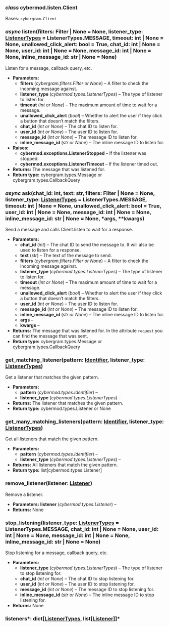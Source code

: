 ### *class* cybermod.listen.Client

Bases: `cybergram.Client`

### *async* listen(filters: Filter | None = None, listener_type: [ListenerTypes](/build/markdown/cybermod.types#cybermod.types.listener_types.ListenerTypes) = ListenerTypes.MESSAGE, timeout: int | None = None, unallowed_click_alert: bool = True, chat_id: int | None = None, user_id: int | None = None, message_id: int | None = None, inline_message_id: str | None = None)

Listen for a message, callback query, etc.

* **Parameters:**
    * **filters** (*cybergram.filters.Filter* *or* *None*) – A filter to check the incoming message against.
    * **listener_type** (*cybermod.types.ListenerTypes*) – The type of listener to listen for.
    * **timeout** (*int* *or* *None*) – The maximum amount of time to wait for a message.
    * **unallowed_click_alert** (*bool*) – Whether to alert the user if they click a button that doesn’t match the
      filters.
    * **chat_id** (*int* *or* *None*) – The chat ID to listen for.
    * **user_id** (*int* *or* *None*) – The user ID to listen for.
    * **message_id** (*int* *or* *None*) – The message ID to listen for.
    * **inline_message_id** (*str* *or* *None*) – The inline message ID to listen for.
* **Raises:**
    * **cybermod.exceptions.ListenerStopped** – If the listener was stopped.
    * **cybermod.exceptions.ListenerTimeout** – If the listener timed out.
* **Returns:**
  The message that was listened for.
* **Return type:**
  cybergram.types.Message or cybergram.types.CallbackQuery

### *async* ask(chat_id: int, text: str, filters: Filter | None = None, listener_type: [ListenerTypes](/build/markdown/cybermod.types#cybermod.types.listener_types.ListenerTypes) = ListenerTypes.MESSAGE, timeout: int | None = None, unallowed_click_alert: bool = True, user_id: int | None = None, message_id: int | None = None, inline_message_id: str | None = None, \*args, \*\*kwargs)

Send a message and calls Client.listen to wait for a response.

* **Parameters:**
    * **chat_id** (*int*) – The chat ID to send the message to. It will also be used to listen for a response.
    * **text** (*str*) – The text of the message to send.
    * **filters** (*cybergram.filters.Filter* *or* *None*) – A filter to check the incoming message against.
    * **listener_type** (*cybermod.types.ListenerTypes*) – The type of listener to listen for.
    * **timeout** (*int* *or* *None*) – The maximum amount of time to wait for a message.
    * **unallowed_click_alert** (*bool*) – Whether to alert the user if they click a button that doesn’t match the
      filters.
    * **user_id** (*int* *or* *None*) – The user ID to listen for.
    * **message_id** (*int* *or* *None*) – The message ID to listen for.
    * **inline_message_id** (*str* *or* *None*) – The inline message ID to listen for.
    * **args** –
    * **kwargs** –
* **Returns:**
  The message that was listened for. In the attribute `request` you can find the message that was sent.
* **Return type:**
  cybergram.types.Message or cybergram.types.CallbackQuery

### get_matching_listener(pattern: [Identifier](/build/markdown/cybermod.types#cybermod.types.identifier.Identifier), listener_type: [ListenerTypes](/build/markdown/cybermod.types#cybermod.types.listener_types.ListenerTypes))

Get a listener that matches the given pattern.

* **Parameters:**
    * **pattern** (*cybermod.types.Identifier*) –
    * **listener_type** (*cybermod.types.ListenerTypes*) –
* **Returns:**
  The listener that matches the given pattern.
* **Return type:**
  cybermod.types.Listener or None

### get_many_matching_listeners(pattern: [Identifier](/build/markdown/cybermod.types#cybermod.types.identifier.Identifier), listener_type: [ListenerTypes](/build/markdown/cybermod.types#cybermod.types.listener_types.ListenerTypes))

Get all listeners that match the given pattern.

* **Parameters:**
    * **pattern** (*cybermod.types.Identifier*) –
    * **listener_type** (*cybermod.types.ListenerTypes*) –
* **Returns:**
  All listeners that match the given pattern.
* **Return type:**
  list[cybermod.types.Listener]

### remove_listener(listener: [Listener](/build/markdown/cybermod.types#cybermod.types.listener.Listener))

Remove a listener.

* **Parameters:**
  **listener** (*cybermod.types.Listener*) –
* **Returns:**
  None

### stop_listening(listener_type: [ListenerTypes](/build/markdown/cybermod.types#cybermod.types.listener_types.ListenerTypes) = ListenerTypes.MESSAGE, chat_id: int | None = None, user_id: int | None = None, message_id: int | None = None, inline_message_id: str | None = None)

Stop listening for a message, callback query, etc.

* **Parameters:**
    * **listener_type** (*cybermod.types.ListenerTypes*) – The type of listener to stop listening for.
    * **chat_id** (*int* *or* *None*) – The chat ID to stop listening for.
    * **user_id** (*int* *or* *None*) – The user ID to stop listening for.
    * **message_id** (*int* *or* *None*) – The message ID to stop listening for.
    * **inline_message_id** (*str* *or* *None*) – The inline message ID to stop listening for.
* **Returns:**
  None

### listeners*: dict[[ListenerTypes](/build/markdown/cybermod.types#cybermod.types.listener_types.ListenerTypes), list[[Listener](/build/markdown/cybermod.types#cybermod.types.listener.Listener)]]*